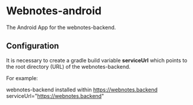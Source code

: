 # Webnotes-android

The Android App for the webnotes-backend.

## Configuration

It is necessary to create a gradle build variable **serviceUrl** which points to the root directory (URL) of the webnotes-backend.

For example: 

webnotes-backend installed within https://webnotes.backend
serviceUrl="https://webnotes.backend"